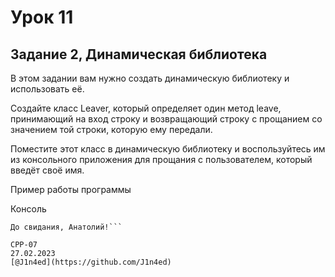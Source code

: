 # Урок 11
## Задание 2, Динамическая библиотека

В этом задании вам нужно создать динамическую библиотеку и использовать её.

Создайте класс Leaver, который определяет один метод leave, принимающий на вход строку и возвращающий строку с прощанием со значением той строки, которую ему передали.

Поместите этот класс в динамическую библиотеку и воспользуйтесь им из консольного приложения для прощания с пользователем, который введёт своё имя.

Пример работы программы

Консоль

```Введите имя: Анатолий
До свидания, Анатолий!```

CPP-07
27.02.2023
[@J1n4ed](https://github.com/J1n4ed)